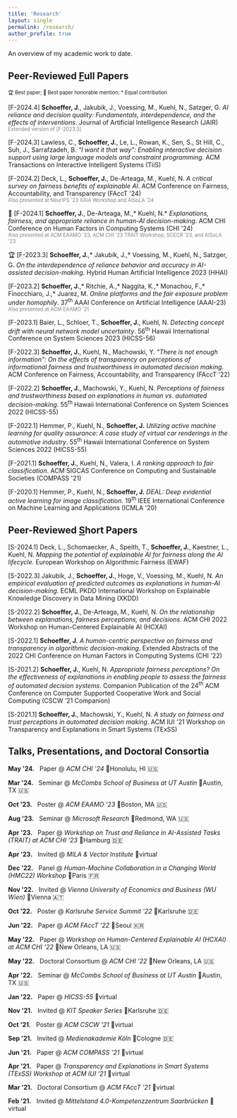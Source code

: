 ```yaml
---
title: 'Research'
layout: single
permalink: /research/
author_profile: true
---
```


An overview of my academic work to date.

## Peer-Reviewed <ins>F</ins>ull Papers

<span style="font-size:0.8em">🏆 Best paper; 🏅 Best paper honorable mention; \* Equal contribution</span>

\[F-2024.4\] **Schoeffer, J.**, Jakubik, J., Voessing, M., Kuehl, N., Satzger, G. <a href="https://doi.org/10.48550/arXiv.2304.08804" style="text-decoration:none">*AI reliance and decision quality: Fundamentals, interdependence, and the effects of interventions*</a>. Journal of Artificial Intelligence Research (JAIR)  
<span style="color:grey; font-size:0.8em">Extended version of [F-2023.3]</span>

\[F-2024.3\] Lawless, C., **Schoeffer, J.**, Le, L., Rowan, K., Sen, S., St Hill, C., Suh, J., Sarrafzadeh, B. <a href="https://doi.org/10.1145/3685053" style="text-decoration:none">*"I want it that way": Enabling interactive decision support using large language models and constraint programming*</a>. ACM Transactions on Interactive Intelligent Systems (TiiS)  

\[F-2024.2\] Deck, L., **Schoeffer, J.**, De-Arteaga, M., Kuehl, N. <a href="https://doi.org/10.48550/arXiv.2310.13007" style="text-decoration:none">*A critical survey on fairness benefits of explainable AI*</a>. ACM Conference on Fairness, Accountability, and Transparency (FAccT '24)  
<span style="color:grey; font-size:0.8em">Also presented at NeurIPS '23 XAIA Workshop and AISoLA '24</span>

🏅 \[F-2024.1\] **Schoeffer, J.**, De-Arteaga, M.,\* Kuehl, N.\* <a href="https://doi.org/10.1145/3613904.3642621" style="text-decoration:none">*Explanations, fairness, and appropriate reliance in human-AI decision-making*</a>. ACM CHI Conference on Human Factors in Computing Systems (CHI '24)  
<span style="color:grey; font-size:0.8em">Also presented at ACM EAAMO '23, ACM CHI '23 TRAIT Workshop, SCECR '23, and AISoLA '23</span>

🏆 \[F-2023.3\] **Schoeffer, J.**,\* Jakubik, J.,\* Voessing, M., Kuehl, N., Satzger, G. <a href="https://doi.org/10.3233/FAIA230074" style="text-decoration:none">*On the interdependence of reliance behavior and accuracy in AI-assisted decision-making*</a>. Hybrid Human Artificial Intelligence 2023 (HHAI)  

\[F-2023.2\] **Schoeffer, J.**,\* Ritchie, A.,\* Naggita, K.,\* Monachou, F.,\* Finocchiaro, J.,\* Juarez, M. <a href="https://doi.org/10.1609/aaai.v37i10.26404" style="text-decoration:none">*Online platforms and the fair exposure problem under homophily*</a>. 37<sup>th</sup> AAAI Conference on Artificial Intelligence (AAAI-23)   
<span style="color:grey; font-size:0.8em">Also presented at ACM EAAMO '21</span>

\[F-2023.1\] Baier, L., Schloer, T., **Schoeffer, J.**, Kuehl, N. <a href="https://doi.org/10.48550/arXiv.2107.01873" style="text-decoration:none">*Detecting concept drift with neural network model uncertainty*</a>. 56<sup>th</sup> Hawaii International Conference on System Sciences 2023 (HICSS-56)

\[F-2022.3\] **Schoeffer, J.**, Kuehl, N., Machowski, Y. <a href="https://doi.org/10.48550/arXiv.2205.05758" style="text-decoration:none">*"There is not enough information": On the effects of transparency on perceptions of informational fairness and trustworthiness in automated decision making*</a>. ACM Conference on Fairness, Accountability, and Transparency (FAccT '22)

\[F-2022.2\] **Schoeffer, J.**, Machowski, Y., Kuehl, N. <a href="https://doi.org/10.48550/arXiv.2109.05792" style="text-decoration:none">*Perceptions of fairness and trustworthiness based on explanations in human vs. automated decision-making*</a>. 55<sup>th</sup> Hawaii International Conference on System Sciences 2022 (HICSS-55)

\[F-2022.1\] Hemmer, P., Kuehl, N., **Schoeffer, J.** <a href="https://doi.org/10.48550/arXiv.2110.09023" style="text-decoration:none">*Utilizing active machine learning for quality assurance: A case study of virtual car renderings in the automotive industry*</a>. 55<sup>th</sup> Hawaii International Conference on System Sciences 2022 (HICSS-55)

\[F-2021.1\] **Schoeffer, J.**, Kuehl, N., Valera, I. <a href="https://doi.org/10.48550/arXiv.2102.04565" style="text-decoration:none">*A ranking approach to fair classification*</a>. ACM SIGCAS Conference on Computing and Sustainable Societies (COMPASS '21)

\[F-2020.1\] Hemmer, P., Kuehl, N., **Schoeffer, J.** <a href="https://doi.org/10.48550/arXiv.2007.11344" style="text-decoration:none">*DEAL: Deep evidential active learning for image classification*</a>. 19<sup>th</sup> IEEE International Conference on Machine Learning and Applications (ICMLA '20)

## Peer-Reviewed <ins>S</ins>hort Papers

\[S-2024.1\] Deck, L., Schomaecker, A., Speith, T., **Schoeffer, J.**, Kaestner, L., Kuehl, N. <a href="https://doi.org/10.48550/arXiv.2404.18736" style="text-decoration:none">*Mapping the potential of explainable AI for fairness along the AI lifecycle*</a>. European Workshop on Algorithmic Fairness (EWAF)

\[S-2022.3\] Jakubik, J., **Schoeffer, J.**, Hoge, V., Voessing, M., Kuehl, N. <a href="https://doi.org/10.48550/arXiv.2208.04181" style="text-decoration:none">*An empirical evaluation of predicted outcomes as explanations in human-AI decision-making*</a>. ECML PKDD International Workshop on Explainable Knowledge Discovery in Data Mining (XKDD)

\[S-2022.2\] **Schoeffer, J.**, De-Arteaga, M., Kuehl, N. <a href="https://doi.org/10.48550/arXiv.2204.13156" style="text-decoration:none">*On the relationship between explanations, fairness perceptions, and decisions*</a>. ACM CHI 2022 Workshop on Human-Centered Explainable AI (HCXAI)

\[S-2022.1\] **Schoeffer, J.** <a href="https://doi.org/10.48550/arXiv.2205.00033" style="text-decoration:none">*A human-centric perspective on fairness and transparency in algorithmic decision-making*</a>. Extended Abstracts of the 2022 CHI Conference on Human Factors in Computing Systems (CHI '22)

\[S-2021.2\] **Schoeffer, J.**, Kuehl, N. <a href="https://doi.org/10.48550/arXiv.2108.06500" style="text-decoration:none">*Appropriate fairness perceptions? On the effectiveness of explanations in enabling people to assess the fairness of automated decision systems*</a>. Companion Publication of the 24<sup>th</sup> ACM Conference on Computer Supported Cooperative Work and Social Computing (CSCW ’21 Companion)

\[S-2021.1\] **Schoeffer, J.**, Machowski, Y., Kuehl, N. <a href="https://doi.org/10.48550/arXiv.2103.04757" style="text-decoration:none">*A study on fairness and trust perceptions in automated decision making*</a>. ACM IUI '21 Workshop on Transparency and Explanations in Smart Systems (TExSS)


## Talks, Presentations, and Doctoral Consortia

**May '24.** &nbsp; Paper @ *ACM CHI '24* 📍Honolulu, HI 🇺🇸

**Mar '24.** &nbsp; Seminar @ *McCombs School of Business at UT Austin* 📍Austin, TX 🇺🇸

**Oct '23.** &nbsp; Poster @ *ACM EAAMO '23* 📍Boston, MA 🇺🇸

**Aug '23.** &nbsp; Seminar @ *Microsoft Research* 📍Redmond, WA 🇺🇸

**Apr '23.** &nbsp; Paper @ *Workshop on Trust and Reliance in AI-Assisted Tasks (TRAIT) at ACM CHI '23* 📍Hamburg 🇩🇪

**Apr '23.** &nbsp; Invited @ *MILA & Vector Institute* 📍virtual

**Dec '22.** &nbsp; Panel @ *Human-Machine Collaboration in a Changing World (HMC22) Workshop* 📍Paris 🇫🇷

**Nov '22.** &nbsp; Invited @ *Vienna University of Economics and Business (WU Wien)* 📍Vienna 🇦🇹

**Oct '22.** &nbsp; Poster @ *Karlsruhe Service Summit '22* 📍Karlsruhe 🇩🇪

**Jun '22.** &nbsp; Paper @ *ACM FAccT '22* 📍Seoul 🇰🇷

**May '22.** &nbsp; Paper @ *Workshop on Human-Centered Explainable AI (HCXAI) at ACM CHI '22* 📍New Orleans, LA 🇺🇸

**May '22.** &nbsp; Doctoral Consortium @ *ACM CHI '22* 📍New Orleans, LA 🇺🇸

**Apr '22.** &nbsp; Seminar @ *McCombs School of Business at UT Austin* 📍Austin, TX 🇺🇸

**Jan '22.** &nbsp; Paper @ *HICSS-55* 📍virtual

**Nov '21.** &nbsp; Invited @ *KIT Speaker Series* 📍Karlsruhe 🇩🇪

**Oct '21.** &nbsp; Poster @ *ACM CSCW '21* 📍virtual

**Sep '21.** &nbsp; Invited @ *Medienakademie Köln* 📍Cologne 🇩🇪

**Jun '21.** &nbsp; Paper @ *ACM COMPASS '21* 📍virtual

**Apr '21.** &nbsp; Paper @ *Transparency and Explanations in Smart Systems (TExSS) Workshop at ACM IUI '21* 📍virtual

**Mar '21.** &nbsp; Doctoral Consortium @ *ACM FAccT '21* 📍virtual

**Feb '21.** &nbsp; Invited @ *Mittelstand 4.0-Kompetenzzentrum Saarbrücken* 📍virtual



